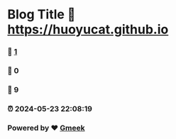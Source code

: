 # Blog Title :link: https://huoyucat.github.io 
### :page_facing_up: [1](https://huoyucat.github.io/tag.html) 
### :speech_balloon: 0 
### :hibiscus: 9 
### :alarm_clock: 2024-05-23 22:08:19 
### Powered by :heart: [Gmeek](https://github.com/Meekdai/Gmeek)
